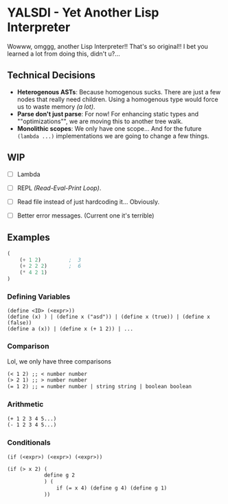 # YALSDI - Yet Another Lisp  Interpreter
Wowww, omggg, another Lisp Interpreter!! That's so original!!
I bet you learned a lot from doing this, didn't u?...

## Technical Decisions
* **Heterogenous ASTs**: Because homogenous sucks. There are just a few nodes that really need children. Using a homogenous type would force us to waste memory _(a lot)_.
* **Parse don't just parse**: For now! For enhancing static types and ""optimizations"", we are moving this to another tree walk.
* **Monolithic scopes**: We only have one scope... And for the future `(lambda ...)` implementations we are going to change a few things.

## WIP
- [ ] Lambda
- [ ] REPL _(Read-Eval-Print Loop)_.
- [ ] Read file instead of just hardcoding it... Obviously.
- [ ] Better error messages. (Current one it's terrible)


## Examples
```lisp
(
    (+ 1 2)         ;  3
    (+ 2 2 2)       ;  6
    (* 4 2 1) 
)
```

### Defining Variables
```
(define <ID> (<expr>))
(define (x) ) | (define x ("asd")) | (define x (true)) | (define x (false))
(define a (x)) | (define x (+ 1 2)) | ...
```

### Comparison
Lol, we only have three comparisons
```md
(< 1 2) ;; < number number
(> 2 1) ;; > number number
(= 1 2) ;; = number number | string string | boolean boolean 
```

### Arithmetic
```md
(+ 1 2 3 4 5...)
(- 1 2 3 4 5...)
```

### Conditionals
`(if (<expr>) (<expr>) (<expr>))`

```md
(if (> x 2) (
            define g 2
            ) (
                if (= x 4) (define g 4) (define g 1)
            ))
```
